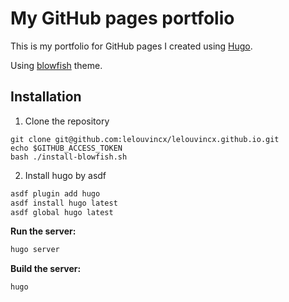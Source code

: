 # My GitHub pages portfolio

This is my portfolio for GitHub pages I created using [Hugo](https://gohugo.io/).

Using [blowfish](https://github.com/nunocoracao/blowfish) theme.

## Installation

1. Clone the repository

```
git clone git@github.com:lelouvincx/lelouvincx.github.io.git 
echo $GITHUB_ACCESS_TOKEN
bash ./install-blowfish.sh
```

2. Install hugo by asdf

```bash
asdf plugin add hugo
asdf install hugo latest
asdf global hugo latest
```

**Run the server:**

```bash
hugo server
```

**Build the server:**

```bash
hugo
```
